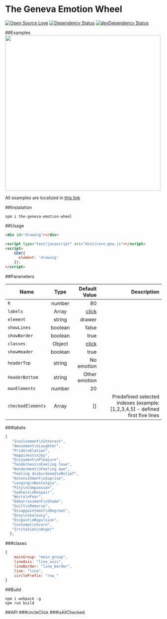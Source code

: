 # The Geneva Emotion Wheel

[![Open Source Love](https://badges.frapsoft.com/os/v1/open-source.svg?v=103)](https://github.com/ellerbrock/open-source-badge/)
[![Dependency Status](https://david-dm.org/kwarpechowski/The-Geneva-Emotion-Wheel/status.svg)](https://david-dm.org/kwarpechowski/The-Geneva-Emotion-Wheel#info=dependencies)
[![devDependency Status](https://david-dm.org/kwarpechowski/The-Geneva-Emotion-Wheel/dev-status.svg)](https://david-dm.org/kwarpechowski/The-Geneva-Emotion-Wheel#info=devDependencies)

##Examples
<a href="https://kwarpechowski.github.io/The-Geneva-Emotion-Wheel/samples/simple/index.html"><img src="https://github.com/kwarpechowski/The-Geneva-Emotion-Wheel/blob/master/sample.png" width="500"/></a>

All examples are localized in [this link](https://kwarpechowski.github.io/The-Geneva-Emotion-Wheel/samples?style=centerme)

##Instalation
```
npm i the-geneva-emotion-wheel
```
##Usage
```html
<div id="drawing"></div>

<script type="text/javascript" src="dist/core-gew.js"></script>
<script>
    GEW({
      element: 'drawing'
    });
</script>
```

##Parameters

| Name        | Type            | Default Value  | Description |
| ----------- |:---------------:| --------------:|------------:|
| `R`         | number | 80 | |
| `labels`    | Array <string>  | [click](#labels) | |
| `element`   | string  | drawer | |
| `showLines` | boolean | false | |
| `showBorder` | boolean | true | |
| `classes`   | Object  | [click](#classes) ||
| `showHeader`| boolean | true | |
| `headerTop`| string | No emotion | |
| `headerBottom`| string | Other emotion | |
| `maxElements`| number | 20 | |
| `checkedElements`| Array<number> | [] | Predefined selected indexes (example: [1,2,3,4,5] - defined first five lines |

###labels<a name="labels"></a>
```javascript
[
   "Involvement\nInterest",
   "Amusement\nLaughter",
   "Pride\nElation",
   "Happiness\nJoy",
   "Enjoyment\nPleasure",
   "Tenderness\nFeeling love",
   "Wonderment\nFeeling awe",
   "Feeling disburdened\nRelief",
   "Astonishment\nSuprise",
   "Longing\nNostalgia",
   "Pity\nCompassion",
   "Sadness\nDespair",
   "Worry\nFear",
   "Embarrassment\nShame",
   "Guilt\nRemorse",
   "Disappointment\nRegreat",
   "Envy\nJealousy",
   "Disgust\nRepulsion",
   "Contempt\nScorn",
   "Irritation\nAnger"
  ];
```

###clases<a name="classes"></a>
```javascript
{
    mainGroup: "main_group",
    lineAxis: "line_axis",
    lineBorder: "line_border",
    line: "line",
    circlePrefix: "row_"
}
```
##Build
```
npm i webpack -g
npm run build
```
##API
###circleClick
###isAllChecked
